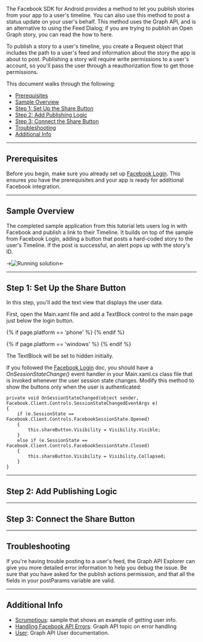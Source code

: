 The Facebook SDK for Android provides a method to let you publish stories from your app to a user's timeline. You can also use this method to post a status update on your user's behalf. This method uses the Graph API, and is an alternative to using the Feed Dialog; if you are trying to publish an Open Graph story, you can read the how to here.

To publish a story to a user's timeline, you create a Request object that includes the path to a user's feed and information about the story the app is about to post. Publishing a story will require write permissions to a user's account, so you'll pass the user through a reauthorization flow to get those permissions.

This document walks through the following:

* [Prerequisites](#1)
* [Sample Overview](#2)
* [Step 1: Set Up the Share Button](#3)
* [Step 2: Add Publishing Logic](#4)
* [Step 3: Connect the Share Button](#5)
* [Troubleshooting](#6)
* [Additional Info](#7)


---

## Prerequisites

Before you begin, make sure you already set up [Facebook Login](#). This ensures you have the prerequisites and your app is ready for additional Facebook integration.

---

## Sample Overview


The completed sample application from this tutorial lets users log in with Facebook and publish a link to their Timeline. It builds on top of the sample from Facebook Login, adding a button that posts a hard-coded story to the user's Timeline. If the post is successful, an alert pops up with the story's ID.

->![Running solution](images/running-solution.png)<-

---


## Step 1: Set Up the Share Button

In this step, you'll add the text view that displays the user data.

First, open the Main.xaml file and add a TextBlock control to the main page just below the login button.

{% if page.platform == 'phone' %}
    <TextBlock 
        x:Name="userInfo"
        Width="400"
        VerticalAlignment="Top"
        HorizontalAlignment="Center"
        Margin="0,90,0,0"
        TextWrapping="Wrap"
        Text=""
        FontSize="20"
        Visibility="Collapsed" />
{% endif %}

{% if page.platform == 'windows' %}
    <TextBlock 
        x:Name="userInfo"
        Width="500"
        VerticalAlignment="Top"
        HorizontalAlignment="Center"
        Margin="0,320,0,0"
        TextWrapping="Wrap"
        Text=""
        FontSize="20"
        Visibility="Collapsed" />
{% endif %}

The TextBlock will be set to hidden initially.

If you followed the [Facebook Login](#) doc, you should have a _OnSessionStateChange()_ event handler in your Main.xaml.cs class file that is invoked whenever the user session state changes. Modify this method to show the buttons only when the user is authenticated:

    private void OnSessionStateChanged(object sender, Facebook.Client.Controls.SessionStateChangedEventArgs e)
    {
        if (e.SessionState == Facebook.Client.Controls.FacebookSessionState.Opened)
        {
            this.shareButton.Visibility = Visibility.Visible;
        }
        else if (e.SessionState == Facebook.Client.Controls.FacebookSessionState.Closed)
        {
            this.shareButton.Visibility = Visibility.Collapsed;
        }
    }

---

## Step 2: Add Publishing Logic


---

## Step 3: Connect the Share Button

---

## Troubleshooting

If you're having trouble posting to a user's feed, the Graph API Explorer can give you more detailed error information to help you debug the issue. Be sure that you have asked for the publish actions permission, and that all the fields in your postParams variable are valid.

---

## Additional Info

- [Scrumptious][1]: sample that shows an example of getting user info.
- [Handling Facebook API Errors][2]: Graph API topic on error handling
- [User][3]: Graph API User documentation.

[1]: ../../tutorial/
[2]: https://developers.facebook.com/docs/reference/api/errors/
[3]: https://developers.facebook.com/docs/reference/api/user/
